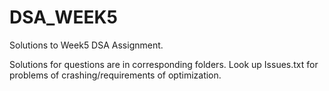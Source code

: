 # DSA_WEEK5
Solutions to Week5 DSA Assignment.

Solutions for questions are in corresponding folders. Look up Issues.txt for problems of crashing/requirements of optimization. 
